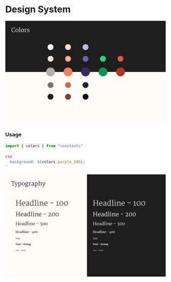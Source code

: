 # Design System

![alt](./Colors.png)

### Usage

```javascript
import { colors } from "constants"

css`
  background: ${colors.purple_500};
`
```

![alt](./Typography.png)
